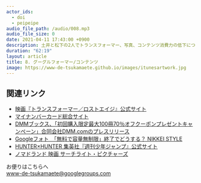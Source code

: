 ```yaml
---
actor_ids:
  - doi
  - peipeipe
audio_file_path: /audio/008.mp3
audio_file_size: 0
date: 2021-04-11 17:43:00 +0900
description: 土井と松下の2人でトランスフォーマー、写真、コンテンツ消費力の低下について話しました。
duration: "62:19"
layout: article
title: 8. グーグルフォーマー/コンテンツ
image: https://www-de-tsukamaete.github.io/images/itunesartwork.jpg
---
```



## 関連リンク
- [映画『トランスフォーマー／ロストエイジ』公式サイト](https://paramount.jp/tf4/)
- [マイナンバーカード総合サイト](https://www.kojinbango-card.go.jp/)
- [DMMブックス、「初回購入限定最大100冊70％オフクーポンプレゼントキャンペーン」合同会社DMM.comのプレスリリース](https://prtimes.jp/main/html/rd/p/000003737.000002581.html)
- [Googleフォト　「無料で容量無制限」終了でどうする？ NIKKEI STYLE](https://style.nikkei.com/article/DGXMZO68778430T00C21A2000000/)
- [HUNTER×HUNTER 集英社『週刊少年ジャンプ』公式サイト](https://www.shonenjump.com/j/rensai/hunter.html)
- [ノマドランド 映画 サーチライト・ピクチャーズ](https://searchlightpictures.jp/movie/nomadland.html)


お便りはこちらへ<br/>
www-de-tsukamaete@googlegroups.com